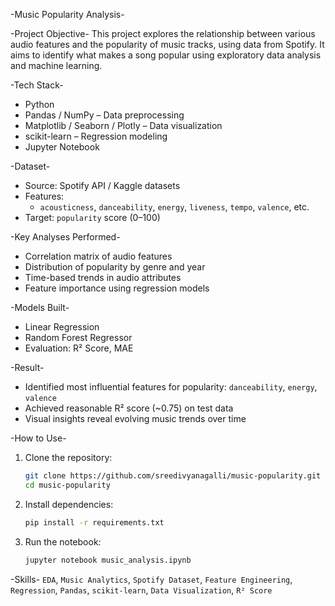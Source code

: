 -Music Popularity Analysis-

-Project Objective-
This project explores the relationship between various audio features and the popularity of music tracks, using data from Spotify. It aims to identify what makes a song popular using exploratory data analysis and machine learning.

-Tech Stack-
- Python
- Pandas / NumPy – Data preprocessing
- Matplotlib / Seaborn / Plotly – Data visualization
- scikit-learn – Regression modeling
- Jupyter Notebook

-Dataset-
- Source: Spotify API / Kaggle datasets
- Features:
  - `acousticness`, `danceability`, `energy`, `liveness`, `tempo`, `valence`, etc.
- Target: `popularity` score (0–100)

-Key Analyses Performed-
- Correlation matrix of audio features
- Distribution of popularity by genre and year
- Time-based trends in audio attributes
- Feature importance using regression models

-Models Built-
- Linear Regression
- Random Forest Regressor
- Evaluation: R² Score, MAE

-Result-
- Identified most influential features for popularity: `danceability`, `energy`, `valence`
- Achieved reasonable R² score (~0.75) on test data
- Visual insights reveal evolving music trends over time

-How to Use-
1. Clone the repository:
   ```bash
   git clone https://github.com/sreedivyanagalli/music-popularity.git
   cd music-popularity
   ```
2. Install dependencies:
   ```bash
   pip install -r requirements.txt
   ```
3. Run the notebook:
   ```bash
   jupyter notebook music_analysis.ipynb
   ```
   
-Skills-
`EDA`, `Music Analytics`, `Spotify Dataset`, `Feature Engineering`, `Regression`, `Pandas`, `scikit-learn`, `Data Visualization`, `R² Score`
